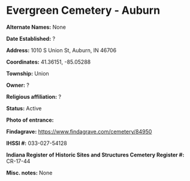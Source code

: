 # Evergreen Cemetery - Auburn

**Alternate Names:** None

**Date Established:** ?

**Address:** 1010 S Union St, Auburn, IN 46706

**Coordinates:** 41.36151, -85.05288

**Township:** Union

**Owner:** ?

**Religious affiliation:** ?

**Status:** Active

**Photo of entrance:**

**Findagrave:** https://www.findagrave.com/cemetery/84950

**IHSSI #:** 	033-027-54128

**Indiana Register of Historic Sites and Structures Cemetery Register #:** CR-17-44

**Misc. notes:** None
